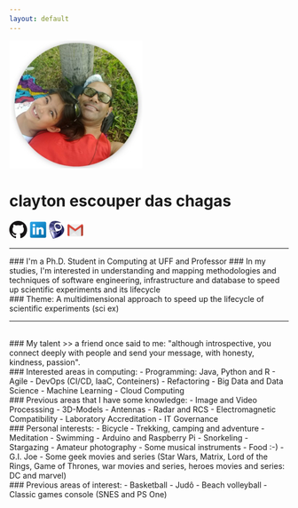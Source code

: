 ```yaml
---
layout: default
---
```

![me_mary_round_240px.png](me_mary_round_240px.png)

# clayton escouper das chagas
[![ghub_logo_32px.png](ghub_logo_32px.png "github.com/claytonchagas")](https://github.com/claytonchagas)
[![lin_logo_32px.png](lin_logo_32px.png "linkedin.com/in/claytonescouperdaschagas")](https://www.linkedin.com/in/claytonescouperdaschagas)
![logo_lattes_32px27px.png](logo_lattes_32px27px.png)
[![gmail_logo_32px.png](gmail_logo_32px.png "claytonchagas1@gmail.com")](mailto:claytonchagas1@gmail.com)
<hr>
### I'm a Ph.D. Student in Computing at UFF and Professor
### In my studies, I'm interested in understanding and mapping methodologies and techniques of software engineering, infrastructure and database to speed up scientific experiments and its lifecycle
<br>
### Theme: A multidimensional approach to speed up the lifecycle of scientific experiments (sci ex)
<hr>
<br>
### My talent >> a friend once said to me: "although introspective, you connect deeply with people and send your message, with honesty, kindness, passion".
<br>
### Interested areas in computing:
- Programming: Java, Python and R
- Agile
- DevOps (CI/CD, IaaC, Conteiners)
- Refactoring
- Big Data and Data Science
- Machine Learning
- Cloud Computing

<br>
### Previous areas that I have some knowledge:
- Image and Video Processsing
- 3D-Models
- Antennas
- Radar and RCS
- Electromagnetic Compatibility
- Laboratory Accreditation
- IT Governance

<br>
### Personal interests:
- Bicycle
- Trekking, camping and adventure
- Meditation
- Swimming
- Arduino and Raspberry Pi
- Snorkeling
- Stargazing
- Amateur photography
- Some musical instruments
- Food :-)
- G.I. Joe
- Some geek movies and series (Star Wars, Matrix, Lord of the Rings, Game of Thrones, war movies and series, heroes movies and series: DC and marvel) 

<br>
### Previous areas of interest:
- Basketball
- Judô
- Beach volleyball
- Classic games console (SNES and PS One)
